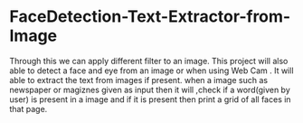 # FaceDetection-Text-Extractor-from-Image
Through this we can apply different filter to an image.
This project will also able to detect a face and eye from an image or when using Web Cam .
It will able to extract the text from images if present.
when a image such as newspaper or magiznes given as input then it will ,check if a word(given by user) is present in a image and if it is present then print a grid of all faces in that page.
